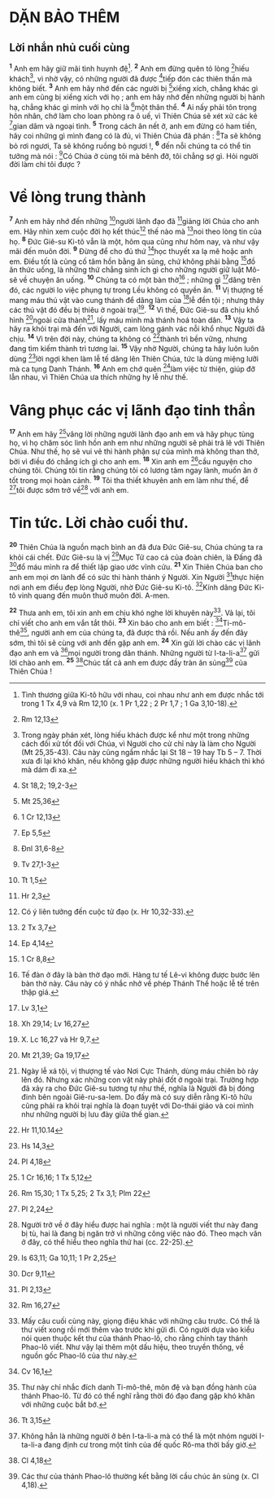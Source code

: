 # DẶN BẢO THÊM
## Lời nhắn nhủ cuối cùng
<sup><b>1</b></sup> Anh em hãy giữ mãi tình huynh đệ[^1]. <sup><b>2</b></sup> Anh em đừng quên tỏ lòng [^1*]hiếu khách[^2], vì nhờ vậy, có những người đã được [^2*]tiếp đón các thiên thần mà không biết. <sup><b>3</b></sup> Anh em hãy nhớ đến các người bị [^3*]xiềng xích, chẳng khác gì anh em cũng bị xiềng xích với họ ; anh em hãy nhớ đến những người bị hành hạ, chẳng khác gì mình với họ chỉ là [^4*]một thân thể. <sup><b>4</b></sup> Ai nấy phải tôn trọng hôn nhân, chớ làm cho loan phòng ra ô uế, vì Thiên Chúa sẽ xét xử các kẻ [^5*]gian dâm và ngoại tình. <sup><b>5</b></sup> Trong cách ăn nết ở, anh em đừng có ham tiền, hãy coi những gì mình đang có là đủ, vì Thiên Chúa đã phán : [^6*]Ta sẽ không bỏ rơi ngươi, Ta sẽ không ruồng bỏ ngươi !, <sup><b>6</b></sup> đến nỗi chúng ta có thể tin tưởng mà nói : [^7*]Có Chúa ở cùng tôi mà bênh đỡ, tôi chẳng sợ gì. Hỏi người đời làm chi tôi được ?

# Về lòng trung thành
<sup><b>7</b></sup> Anh em hãy nhớ đến những [^8*]người lãnh đạo đã [^9*]giảng lời Chúa cho anh em. Hãy nhìn xem cuộc đời họ kết thúc[^3] thế nào mà [^10*]noi theo lòng tin của họ. <sup><b>8</b></sup> Đức Giê-su Ki-tô vẫn là một, hôm qua cũng như hôm nay, và như vậy mãi đến muôn đời. <sup><b>9</b></sup> Đừng để cho đủ thứ [^11*]học thuyết xa lạ mê hoặc anh em. Điều tốt là củng cố tâm hồn bằng ân sủng, chứ không phải bằng [^12*]đồ ăn thức uống, là những thứ chẳng sinh ích gì cho những người giữ luật Mô-sê về chuyện ăn uống. <sup><b>10</b></sup> Chúng ta có một bàn thờ[^4] ; những gì [^13*]dâng trên đó, các người lo việc phụng tự trong Lều không có quyền ăn. <sup><b>11</b></sup> Vị thượng tế mang máu thú vật vào cung thánh để dâng làm của [^14*]lễ đền tội ; nhưng thây các thú vật đó đều bị thiêu ở ngoài trại[^5]. <sup><b>12</b></sup> Vì thế, Đức Giê-su đã chịu khổ hình [^15*]ngoài cửa thành[^6], lấy máu mình mà thánh hoá toàn dân. <sup><b>13</b></sup> Vậy ta hãy ra khỏi trại mà đến với Người, cam lòng gánh vác nỗi khổ nhục Người đã chịu. <sup><b>14</b></sup> Vì trên đời này, chúng ta không có [^16*]thành trì bền vững, nhưng đang tìm kiếm thành trì tương lai. <sup><b>15</b></sup> Vậy nhờ Người, chúng ta hãy luôn luôn dùng [^17*]lời ngợi khen làm lễ tế dâng lên Thiên Chúa, tức là dùng miệng lưỡi mà ca tụng Danh Thánh. <sup><b>16</b></sup> Anh em chớ quên [^18*]làm việc từ thiện, giúp đỡ lẫn nhau, vì Thiên Chúa ưa thích những hy lễ như thế.

# Vâng phục các vị lãnh đạo tinh thần
<sup><b>17</b></sup> Anh em hãy [^19*]vâng lời những người lãnh đạo anh em và hãy phục tùng họ, vì họ chăm sóc linh hồn anh em như những người sẽ phải trả lẽ với Thiên Chúa. Như thế, họ sẽ vui vẻ thi hành phận sự của mình mà không than thở, bởi vì điều đó chẳng ích gì cho anh em. <sup><b>18</b></sup> Xin anh em [^20*]cầu nguyện cho chúng tôi. Chúng tôi tin rằng chúng tôi có lương tâm ngay lành, muốn ăn ở tốt trong mọi hoàn cảnh. <sup><b>19</b></sup> Tôi tha thiết khuyên anh em làm như thế, để [^21*]tôi được sớm trở về[^7] với anh em.

# Tin tức. Lời chào cuối thư.
<sup><b>20</b></sup> Thiên Chúa là nguồn mạch bình an đã đưa Đức Giê-su, Chúa chúng ta ra khỏi cái chết. Đức Giê-su là vị [^22*]Mục Tử cao cả của đoàn chiên, là Đấng đã [^23*]đổ máu mình ra để thiết lập giao ước vĩnh cửu. <sup><b>21</b></sup> Xin Thiên Chúa ban cho anh em mọi ơn lành để có sức thi hành thánh ý Người. Xin Người [^24*]thực hiện nơi anh em điều đẹp lòng Người, nhờ Đức Giê-su Ki-tô. [^25*]Kính dâng Đức Ki-tô vinh quang đến muôn thuở muôn đời. A-men.

<sup><b>22</b></sup> Thưa anh em, tôi xin anh em chịu khó nghe lời khuyên này[^8]. Vả lại, tôi chỉ viết cho anh em vắn tắt thôi. <sup><b>23</b></sup> Xin báo cho anh em biết : [^26*]Ti-mô-thê[^9], người anh em của chúng ta, đã được thả rồi. Nếu anh ấy đến đây sớm, thì tôi sẽ cùng với anh đến gặp anh em. <sup><b>24</b></sup> Xin gửi lời chào các vị lãnh đạo anh em và [^27*]mọi người trong dân thánh. Những người từ I-ta-li-a[^10] gửi lời chào anh em. <sup><b>25</b></sup> [^28*]Chúc tất cả anh em được đầy tràn ân sủng[^11] của Thiên Chúa !

[^1]: Tình thương giữa Ki-tô hữu với nhau, coi nhau như anh em được nhắc tới trong 1 Tx 4,9 và Rm 12,10 (x. 1 Pr 1,22 ; 2 Pr 1,7 ; 1 Ga 3,10-18).
[^2]: Trong ngày phán xét, lòng hiếu khách được kể như một trong những cách đối xử tốt đối với Chúa, vì Người cho cử chỉ này là làm cho Người (Mt 25,35-43). Câu này cũng ngầm nhắc lại St 18 – 19 hay Tb 5 – 7. Thời xưa đi lại khó khăn, nếu không gặp được những người hiếu khách thì khó mà dám đi xa.
[^3]: Có ý liên tưởng đến cuộc tử đạo (x. Hr 10,32-33).
[^4]: Tế đàn ở đây là bàn thờ đạo mới. Hàng tư tế Lê-vi không được bước lên bàn thờ này. Câu này có ý nhắc nhở về phép Thánh Thể hoặc lễ tế trên thập giá.
[^5]: X. Lc 16,27 và Hr 9,7.
[^6]: Ngày lễ xá tội, vị thượng tế vào Nơi Cực Thánh, dùng máu chiên bò rảy lên đó. Nhưng xác những con vật này phải đốt ở ngoài trại. Trường hợp đã xảy ra cho Đức Giê-su tương tự như thế, nghĩa là Người đã bị đóng đinh bên ngoài Giê-ru-sa-lem. Do đấy mà có suy diễn rằng Ki-tô hữu cũng phải ra khỏi trại nghĩa là đoạn tuyệt với Do-thái giáo và coi mình như những người bị lưu đày giữa thế gian.
[^7]: Người trở về ở đây hiểu được hai nghĩa : một là người viết thư này đang bị tù, hai là đang bị ngăn trở vì những công việc nào đó. Theo mạch văn ở đây, có thể hiểu theo nghĩa thứ hai (cc. 22-25).
[^8]: Mấy câu cuối cùng này, giọng điệu khác với những câu trước. Có thể là thư viết xong rồi mới thêm vào trước khi gửi đi. Có người dựa vào kiểu nói quen thuộc kết thư của thánh Phao-lô, cho rằng chính tay thánh Phao-lô viết. Như vậy lại thêm một dấu hiệu, theo truyền thống, về nguồn gốc Phao-lô của thư này.
[^9]: Thư này chỉ nhắc đích danh Ti-mô-thê, môn đệ và bạn đồng hành của thánh Phao-lô. Từ đó có thể nghĩ rằng thời đó đạo đang gặp khó khăn với những cuộc bắt bớ.
[^10]: Không hẳn là những người ở bên I-ta-li-a mà có thể là một nhóm người I-ta-li-a đang định cư trong một tỉnh của đế quốc Rô-ma thời bấy giờ.
[^11]: Các thư của thánh Phao-lô thường kết bằng lời cầu chúc ân sủng (x. Cl 4,18).
[^1*]: Rm 12,13
[^2*]: St 18,2; 19,2-3
[^3*]: Mt 25,36
[^4*]: 1 Cr 12,13
[^5*]: Ep 5,5
[^6*]: Đnl 31,6-8
[^7*]: Tv 27,1-3
[^8*]: Tt 1,5
[^9*]: Hr 2,3
[^10*]: 2 Tx 3,7
[^11*]: Ep 4,14
[^12*]: 1 Cr 8,8
[^13*]: Lv 3,1
[^14*]: Xh 29,14; Lv 16,27
[^15*]: Mt 21,39; Ga 19,17
[^16*]: Hr 11,10.14
[^17*]: Hs 14,3
[^18*]: Pl 4,18
[^19*]: 1 Cr 16,16; 1 Tx 5,12
[^20*]: Rm 15,30; 1 Tx 5,25; 2 Tx 3,1; Plm 22
[^21*]: Pl 2,24
[^22*]: Is 63,11; Ga 10,11; 1 Pr 2,25
[^23*]: Dcr 9,11
[^24*]: Pl 2,13
[^25*]: Rm 16,27
[^26*]: Cv 16,1
[^27*]: Tt 3,15
[^28*]: Cl 4,18
